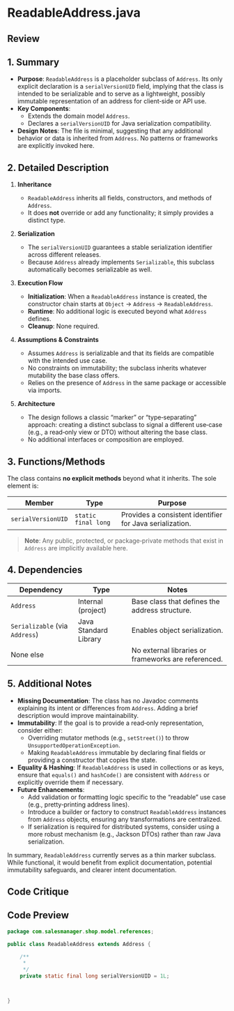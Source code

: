 # ReadableAddress.java

## Review

## 1. Summary
- **Purpose**: `ReadableAddress` is a placeholder subclass of `Address`. Its only explicit declaration is a `serialVersionUID` field, implying that the class is intended to be serializable and to serve as a lightweight, possibly immutable representation of an address for client‑side or API use.
- **Key Components**:  
  - Extends the domain model `Address`.  
  - Declares a `serialVersionUID` for Java serialization compatibility.
- **Design Notes**: The file is minimal, suggesting that any additional behavior or data is inherited from `Address`. No patterns or frameworks are explicitly invoked here.

## 2. Detailed Description
1. **Inheritance**  
   - `ReadableAddress` inherits all fields, constructors, and methods of `Address`.  
   - It does **not** override or add any functionality; it simply provides a distinct type.

2. **Serialization**  
   - The `serialVersionUID` guarantees a stable serialization identifier across different releases.  
   - Because `Address` already implements `Serializable`, this subclass automatically becomes serializable as well.

3. **Execution Flow**  
   - **Initialization**: When a `ReadableAddress` instance is created, the constructor chain starts at `Object` → `Address` → `ReadableAddress`.  
   - **Runtime**: No additional logic is executed beyond what `Address` defines.  
   - **Cleanup**: None required.

4. **Assumptions & Constraints**  
   - Assumes `Address` is serializable and that its fields are compatible with the intended use case.  
   - No constraints on immutability; the subclass inherits whatever mutability the base class offers.  
   - Relies on the presence of `Address` in the same package or accessible via imports.

5. **Architecture**  
   - The design follows a classic “marker” or “type‑separating” approach: creating a distinct subclass to signal a different use‑case (e.g., a read‑only view or DTO) without altering the base class.  
   - No additional interfaces or composition are employed.

## 3. Functions/Methods
The class contains **no explicit methods** beyond what it inherits. The sole element is:

| Member | Type | Purpose |
|--------|------|---------|
| `serialVersionUID` | `static final long` | Provides a consistent identifier for Java serialization. |

> **Note**: Any public, protected, or package‑private methods that exist in `Address` are implicitly available here.

## 4. Dependencies
| Dependency | Type | Notes |
|------------|------|-------|
| `Address` | Internal (project) | Base class that defines the address structure. |
| `Serializable` (via `Address`) | Java Standard Library | Enables object serialization. |
| None else | | No external libraries or frameworks are referenced. |

## 5. Additional Notes
- **Missing Documentation**: The class has no Javadoc comments explaining its intent or differences from `Address`. Adding a brief description would improve maintainability.
- **Immutability**: If the goal is to provide a read‑only representation, consider either:
  - Overriding mutator methods (e.g., `setStreet()`) to throw `UnsupportedOperationException`.
  - Making `ReadableAddress` immutable by declaring final fields or providing a constructor that copies the state.
- **Equality & Hashing**: If `ReadableAddress` is used in collections or as keys, ensure that `equals()` and `hashCode()` are consistent with `Address` or explicitly override them if necessary.
- **Future Enhancements**:
  - Add validation or formatting logic specific to the “readable” use case (e.g., pretty‑printing address lines).
  - Introduce a builder or factory to construct `ReadableAddress` instances from `Address` objects, ensuring any transformations are centralized.
  - If serialization is required for distributed systems, consider using a more robust mechanism (e.g., Jackson DTOs) rather than raw Java serialization.

In summary, `ReadableAddress` currently serves as a thin marker subclass. While functional, it would benefit from explicit documentation, potential immutability safeguards, and clearer intent documentation.

## Code Critique



## Code Preview

```java
package com.salesmanager.shop.model.references;

public class ReadableAddress extends Address {

	/**
	 * 
	 */
	private static final long serialVersionUID = 1L;



}



```
